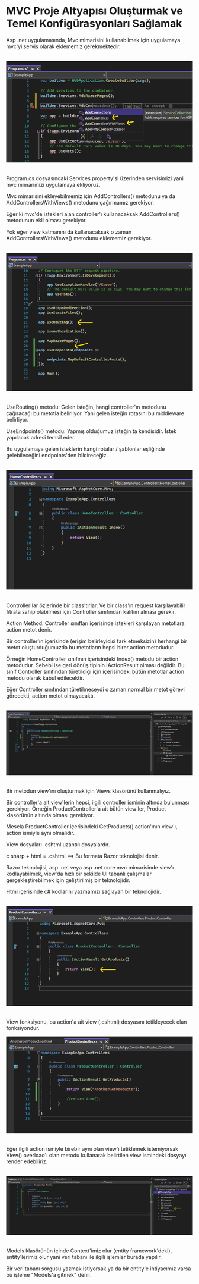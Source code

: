 # MVC Proje Altyapısı Oluşturmak ve Temel Konfigürasyonları Sağlamak

<p>
Asp .net uygulamasında, Mvc mimarisini kullanabilmek için uygulamaya mvc'yi servis olarak eklememiz gerekmektedir.
</p>
<br>

<img src="img/controllers.png">
<br><br>

<p>
Program.cs dosyasındaki Services property'si üzerinden servisimizi yani mvc mimarimizi uygulamaya ekliyoruz. 
</p>
<p>
Mvc mimarisini ekleyebilmemiz için AddControllers() metodunu ya da AddControllersWithViews() metodunu çağırmamız gerekiyor.
</p>
<p>
Eğer ki mvc'de istekleri alan controller'ı kullanacaksak AddControllers() metodunun ekli olması gerekiyor. 
</p>
<p>
Yok eğer view katmanını da kullanacaksak o zaman AddControllersWithViews() metodunu eklememiz gerekiyor.
</p><br>

<img src="img/routingandendpoints.png">
<br><br>

<p>
UseRouting() metodu: Gelen isteğin, hangi controller'ın metodunu çağıracağı bu metotla belirliyor. Yani gelen isteğin rotasını bu middleware belirliyor.
</p>

<p>
UseEndpoints() metodu: Yapmış olduğumuz isteğin ta kendisidir. İstek yapılacak adresi temsil eder.
</p>
<p>
Bu uygulamaya gelen isteklerin hangi rotalar / şablonlar eşliğinde gelebileceğini endpoints'den bildireceğiz.
</p><br>

<img src="img/controller.png">
<br><br>

<p>
Controller'lar özlerinde bir class'tırlar. Ve bir class'ın request karşılayabilir fıtrata sahip olabilmesi için Controller sınıfından kalıtım alması gerekir. 
</p>
<p>
Action Method: Controller sınıfları içerisinde istekleri karşılayan metotlara action metot denir.
</p>
<p>
Bir controller'ın içerisinde (erişim belirleyicisi fark etmeksizin) herhangi bir metot oluşturduğumuzda bu metotların hepsi birer action metodudur. 
</p>
<p>
Örneğin HomeController sınıfının içerisindeki Index() metodu bir action metodudur. Sebebi ise geri dönüş tipinin IActionResult olması değildir. Bu sınıf Controller sınıfından türetildiği için içerisindeki bütün metotlar action metodu olarak kabul edilecektir.
</p>
<p>
Eğer Controller sınıfından türetilmeseydi o zaman normal bir metot görevi görecekti, action metot olmayacaktı.
</p><br>

<img src="img/getproducts.png">
<br><br>

<p>
Bir metodun view'ını oluşturmak için Views klasörünü kullanmalıyız.
</p>
<p>
Bir controller'a ait view'lerin hepsi, ilgili controller isminin altında bulunması gerekiyor. Örneğin ProductController'a ait bütün view'ler, Product klasörünün altında olması gerekiyor.
</p>
<p>
Mesela ProductController içerisindeki GetProducts() action'ının view'ı, action ismiyle aynı olmalıdır.
</p>
<p>
View dosyaları .cshtml uzantılı dosyalardır. 
</p>
<p>
c sharp + html = .cshtml ==>  Bu formata Razor teknolojisi denir.
</p>
<p>
Razor teknolojisi, asp .net veya asp .net core mvc mimarisinde view'ı kodlayabilmek, view'da hızlı bir şekilde UI tabanlı çalışmalar gerçekleştirebilmek için geliştirilmiş bir teknolojidir. 
</p>
<p>
Html içerisinde c# kodlarını yazmamızı sağlayan bir teknolojidir. 
</p><br>

<img src="img/viewfonk.png">
<br><br>

<p>
View fonksiyonu, bu action'a ait view (.cshtml) dosyasını tetikleyecek olan fonksiyondur.
</p>

<img src="img/anotherview.png">
<br><br>

<p>
Eğer ilgili action ismiyle birebir aynı olan view'ı tetiklemek istemiyorsak View() overload'ı olan metodu kullanarak belirtilen view ismindeki dosyayı render edebiliriz. 
</p><br>

<img src="img/models.png">
<br><br>

<p>
Models klasörünün içinde Context'imiz olur (entity framework'deki), entity'lerimiz olur yani veri tabanı ile ilgili işlemler burada yapılır.
</p>
<p>
Bir veri tabanı sorgusu yazmak istiyorsak ya da bir entity'e ihtiyacımız varsa bu işleme "Models'a gitmek" denir.
</p>